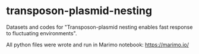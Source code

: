 # transposon-plasmid-nesting
Datasets and codes for "Transposon-plasmid nesting enables fast response to fluctuating environments".

All python files were wrote and run in Marimo notebook: https://marimo.io/
